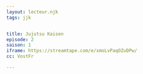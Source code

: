 ```yaml
---
layout: lecteur.njk
tags: jjk


title: Jujutsu Kaisen
episode: 2
saison: 1
iframe: https://streamtape.com/e/xmoLvPaqOZuDPw/
cc: VostFr

---
```

    